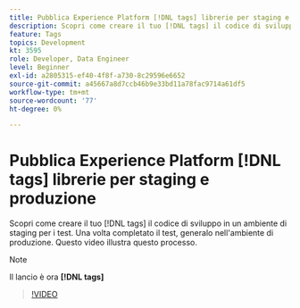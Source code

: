 ```yaml
---
title: Pubblica Experience Platform [!DNL tags] librerie per staging e produzione
description: Scopri come creare il tuo [!DNL tags] il codice di sviluppo in un ambiente di staging per i test. Una volta completato il test, generalo nell'ambiente di produzione. Questo video illustra questo processo.
feature: Tags
topics: Development
kt: 3595
role: Developer, Data Engineer
level: Beginner
exl-id: a2805315-ef40-4f8f-a730-8c29596e6652
source-git-commit: a45667a8d7ccb46b9e33bd11a78fac9714a61df5
workflow-type: tm+mt
source-wordcount: '77'
ht-degree: 0%

---
```


# Pubblica Experience Platform [!DNL tags] librerie per staging e produzione

Scopri come creare il tuo [!DNL tags] il codice di sviluppo in un ambiente di staging per i test. Una volta completato il test, generalo nell&#39;ambiente di produzione. Questo video illustra questo processo.

>[!NOTE]
>
> Il lancio è ora **[!DNL tags]**

>[!VIDEO](https://video.tv.adobe.com/v/28777/?quality=12&learn=on)
